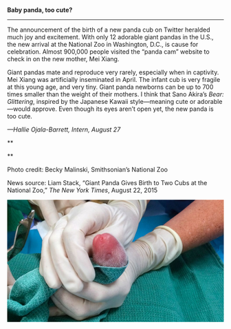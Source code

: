 **Baby panda, too cute?**

****

The announcement of the birth of a new panda cub on Twitter heralded much joy and excitement. With only 12 adorable giant pandas in the U.S., the new arrival at the National Zoo in Washington, D.C., is cause for celebration. Almost 900,000 people visited the “panda cam” website to check in on the new mother, Mei Xiang. 

Giant pandas mate and reproduce very rarely, especially when in captivity. Mei Xiang was artificially inseminated in April. The infant cub is very fragile at this young age, and very tiny. Giant panda newborns can be up to 700 times smaller than the weight of their mothers. I think that Sano Akira’s *Bear: Glittering*, inspired by the Japanese Kawaii style—meaning cute or adorable—would approve. Even though its eyes aren’t open yet, the new panda is too cute.

*—Hallie Ojala-Barrett, Intern, August 27*

**

**

Photo credit: Becky Malinski, Smithsonian’s National Zoo

News source: Liam Stack, “Giant Panda Gives Birth to Two Cubs at the National Zoo,” *The New York Times*, August 22, 2015



![](../images/15-8-27_2013.29.1296_PandaEDIT-1.jpg)
